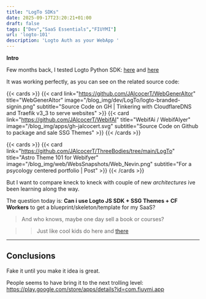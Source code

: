 ```yaml
---
title: "LogTo SDKs"
date: 2025-09-17T23:20:21+01:00
draft: false
tags: ["Dev","SaaS Essentials","FIUYMI"]
url: 'logto-101'
description: 'Logto Auth as your WebApp '
---
```




**Intro**

Few months back, I tested Logto Python SDK: [here](https://jalcocert.github.io/JAlcocerT/testing-tinyauth/#logto-authentication) and [here](https://jalcocert.github.io/JAlcocerT/using-stripe-with-flask/#stripe-x-logto)

It was working perfectly, as you can see on the related source code:

{{< cards >}}
  {{< card link="https://github.com/JAlcocerT/WebGenerAItor" title="WebGenerAItor" image="/blog_img/dev/LogTo/logto-branded-signin.png" subtitle="Source Code on GH | Tinkering with CloudflareDNS and Traefik v3_3 to serve websites" >}}
  {{< card link="https://github.com/JAlcocerT/WebifAI" title="WebifAi / WebifAIyer" image="/blog_img/apps/gh-jalcocert.svg" subtitle="Source Code on Github to package and sale SSG Themes" >}}
{{< /cards >}}

{{< cards >}}
  {{< card link="https://github.com/JAlcocerT/ThreeBodies/tree/main/LogTo" title="Astro Theme 101 for Webifyer" image="/blog_img/web/WebsSnapshots/Web_Nevin.png" subtitle="For a psycology centered portfolio | Post" >}}
{{< /cards >}}

But I want to compare kneck to kneck with couple of new *architectures* ive been learning along the way.

The question today is: **Can i use Logto JS SDK + SSG Themes + CF Workers** to get a blueprint/skeleton/template for my SaaS?

> And who knows, maybe one day sell a book or courses?

> > Just like cool kids do here and [there](https://marclou.com/)







--- 

## Conclusions

Fake it until you make it idea is great.

People seems to have bring it to the next trolling level: https://play.google.com/store/apps/details?id=com.fiuymi.app

